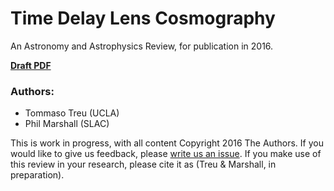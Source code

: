 # Time Delay Lens Cosmography

An Astronomy and Astrophysics Review, for publication in 2016.

**[Draft PDF](https://github.com/tommasotreu/AARV/blob/master/draft/TM16.pdf)**

### Authors:

* Tommaso Treu (UCLA)
* Phil Marshall (SLAC)

This is work in progress, with all content Copyright 2016 The Authors. If you would like to give us feedback, please [write us an issue](https://github.com/tommasotreu/AARV/issues). If you make use of this review in your research, please cite it as (Treu & Marshall, in preparation).

